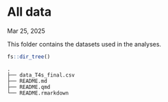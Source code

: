 # All data

Mar 25, 2025

This folder contains the datasets used in the analyses.

``` r
fs::dir_tree()
```

    .
    ├── data_T4s_final.csv
    ├── README.md
    ├── README.qmd
    └── README.rmarkdown
